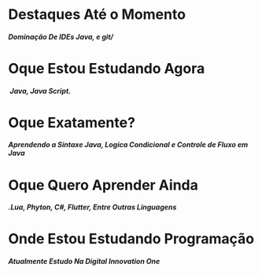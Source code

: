 # Destaques Até o Momento

##### Dominação De IDEs Java, e git/

# Oque Estou Estudando Agora

#####  Java, Java Script.

# Oque Exatamente? 

##### Aprendendo a Sintaxe Java, Logica Condicional e Controle de Fluxo em Java

# Oque Quero Aprender Ainda

##### .Lua, Phyton, C#, Flutter, Entre Outras Linguagens 

# Onde Estou Estudando Programação

##### Atualmente Estudo Na **Digital Innovation One**